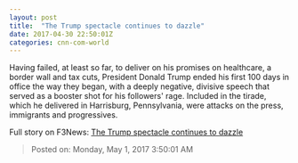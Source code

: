 ```yaml
---
layout: post
title:  "The Trump spectacle continues to dazzle"
date: 2017-04-30 22:50:01Z
categories: cnn-com-world
---
```


Having failed, at least so far, to deliver on his promises on healthcare, a border wall and tax cuts, President Donald Trump ended his first 100 days in office the way they began, with a deeply negative, divisive speech that served as a booster shot for his followers' rage. Included in the tirade, which he delivered in Harrisburg, Pennsylvania, were attacks on the press, immigrants and progressives.


Full story on F3News: [The Trump spectacle continues to dazzle](http://www.f3nws.com/n/AFcyWJ)

> Posted on: Monday, May 1, 2017 3:50:01 AM
